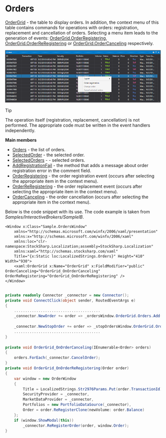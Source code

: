 # Orders

[OrderGrid](../api/StockSharp.Xaml.OrderGrid.html) \- the table to display orders. In addition, the context menu of this table contains commands for operations with orders: registration, replacement and cancellation of orders. Selecting a menu item leads to the generation of events: [OrderGrid.OrderRegistering](../api/StockSharp.Xaml.OrderGrid.OrderRegistering.html), [OrderGrid.OrderReRegistering](../api/StockSharp.Xaml.OrderGrid.OrderReRegistering.html) or [OrderGrid.OrderCanceling](../api/StockSharp.Xaml.OrderGrid.OrderCanceling.html) respectively.

![GUI OrderGrid](../images/GUI_OrderGrid.png)

> [!TIP]
> The operation itself (registration, replacement, cancellation) is not performed. The appropriate code must be written in the event handlers independently.

**Main members**

- [Orders](../api/StockSharp.Xaml.OrderGrid.Orders.html) \- the list of orders.
- [SelectedOrder](../api/StockSharp.Xaml.OrderGrid.SelectedOrder.html) \- the selected order.
- [SelectedOrders](../api/StockSharp.Xaml.OrderGrid.SelectedOrders.html) \- \- selected orders.
- [AddRegistrationFail](../api/StockSharp.Xaml.OrderGrid.AddRegistrationFail.html) \- the method that adds a message about order registration error in the comment field.
- [OrderRegistering](../api/StockSharp.Xaml.OrderGrid.OrderRegistering.html) \- the order registration event (occurs after selecting the appropriate item in the context menu).
- [OrderReRegistering](../api/StockSharp.Xaml.OrderGrid.OrderReRegistering.html) \- the order replacement event (occurs after selecting the appropriate item in the context menu).
- [OrderCanceling](../api/StockSharp.Xaml.OrderGrid.OrderCanceling.html) \- the order cancellation (occurs after selecting the appropriate item in the context menu).

Below is the code snippet with its use. The code example is taken from *Samples\/InteractiveBrokers\/SampleIB*. 

```xaml
<Window x:Class="Sample.OrdersWindow"
    xmlns="http://schemas.microsoft.com/winfx/2006/xaml/presentation"
    xmlns:x="http://schemas.microsoft.com/winfx/2006/xaml"
    xmlns:loc="clr-namespace:StockSharp.Localization;assembly=StockSharp.Localization"
    xmlns:xaml="http://schemas.stocksharp.com/xaml"
    Title="{x:Static loc:LocalizedStrings.Orders}" Height="410" Width="930">
	<xaml:OrderGrid x:Name="OrderGrid" x:FieldModifier="public" OrderCanceling="OrderGrid_OnOrderCanceling" OrderReRegistering="OrderGrid_OnOrderReRegistering" />
</Window>
	  				
```
```cs
private readonly Connector _connector = new Connector();
private void ConnectClick(object sender, RoutedEventArgs e)
{
 	.......................................	
	_connector.NewOrder += order => _ordersWindow.OrderGrid.Orders.Add(order);
	
	_connector.NewStopOrder += order => _stopOrdersWindow.OrderGrid.Orders.Add(order);
	.......................................			
}
              	
private void OrderGrid_OnOrderCanceling(IEnumerable<Order> orders)
{
	orders.ForEach(_connector.CancelOrder);
}
private void OrderGrid_OnOrderReRegistering(Order order)
{
	var window = new OrderWindow
	{
		Title = LocalizedStrings.Str2976Params.Put(order.TransactionId),
		SecurityProvider = _connector,
		MarketDataProvider = _connector,
		Portfolios = new PortfolioDataSource(_connector),
		Order = order.ReRegisterClone(newVolume: order.Balance)
	};
	if (window.ShowModal(this))
		_connector.ReRegisterOrder(order, window.Order);
}
	  				
```
